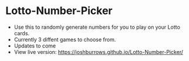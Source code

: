# Lotto-Number-Picker
- Use this to randomly generate numbers for you to play on your Lotto cards. 
- Currently 3 diffent games to choose from.
- Updates to come
- View live version: https://joshburrows.github.io/Lotto-Number-Picker/

